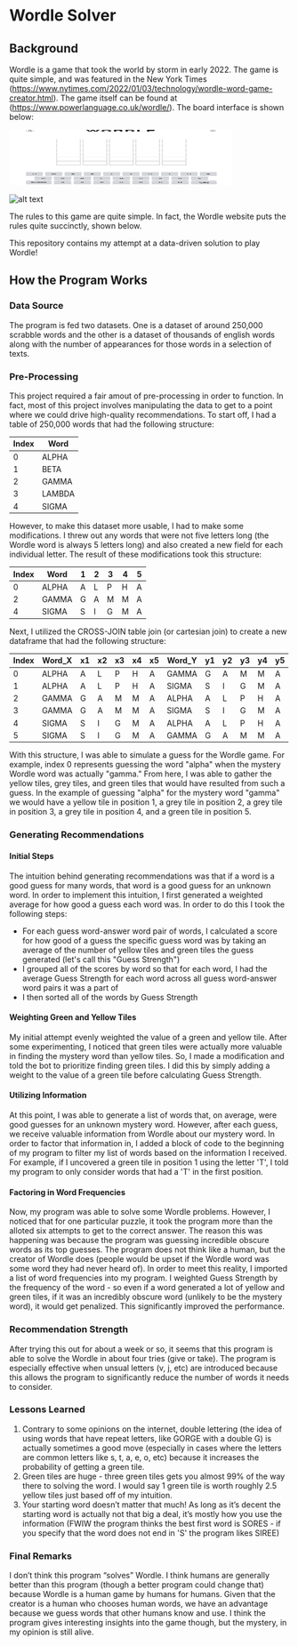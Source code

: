 # Wordle Solver

## Background

Wordle is a game that took the world by storm in early 2022. The game is quite simple, and was featured in the New York Times (https://www.nytimes.com/2022/01/03/technology/wordle-word-game-creator.html). The game itself can be found at (https://www.powerlanguage.co.uk/wordle/). The board interface is shown below:

<img src="https://github.com/aks5bx/wordle/blob/main/wordle.png" width="400" height="100"/>

![alt text](https://github.com/aks5bx/wordle/blob/main/wordl.png)

The rules to this game are quite simple. In fact, the Wordle website puts the rules quite succinctly, shown below. 

This repository contains my attempt at a data-driven solution to play Wordle! 

## How the Program Works 

### Data Source 

The program is fed two datasets. One is a dataset of around 250,000 scrabble words and the other is a dataset of thousands of english words along with the number of appearances for those words in a selection of texts. 

### Pre-Processing 

This project required a fair amout of pre-processing in order to function. In fact, most of this project involves manipulating the data to get to a point where we could drive high-quality recommendations. To start off, I had a table of 250,000 words that had the following structure: 

Index | Word |
--- | ---
0 | ALPHA 
1 | BETA 
2 | GAMMA
3 | LAMBDA
4 | SIGMA

However, to make this dataset more usable, I had to make some modifications. I threw out any words that were not five letters long (the Wordle word is always 5 letters long) and also created a new field for each individual letter. The result of these modifications took this structure: 

Index | Word | 1 | 2 | 3 | 4 | 5 |
--- | --- | --- | --- | --- | --- | ---
0 | ALPHA | A | L | P | H | A 
2 | GAMMA | G | A | M | M | A
4 | SIGMA | S | I | G | M | A

Next, I utilized the CROSS-JOIN table join (or cartesian join) to create a new dataframe that had the following structure: 

Index | Word_X | x1 | x2 | x3 | x4 | x5 | Word_Y | y1 | y2 | y3 | y4 | y5 |
--- | --- | --- | --- | --- | --- | --- | --- | --- | --- | --- | --- | ---
0 | ALPHA | A | L | P | H | A | GAMMA | G | A | M | M | A
1 | ALPHA | A | L | P | H | A | SIGMA | S | I | G | M | A
2 | GAMMA | G | A | M | M | A | ALPHA | A | L | P | H | A 
3 | GAMMA | G | A | M | M | A | SIGMA | S | I | G | M | A 
4 | SIGMA | S | I | G | M | A | ALPHA | A | L | P | H | A 
5 | SIGMA | S | I | G | M | A | GAMMA | G | A | M | M | A

With this structure, I was able to simulate a guess for the Wordle game. For example, index 0 represents guessing the word "alpha" when the mystery Wordle word was actually "gamma." From here, I was able to gather the yellow tiles, grey tiles, and green tiles that would have resulted from such a guess. In the example of guessing "alpha" for the mystery word "gamma" we would have a yellow tile in position 1, a grey tile in position 2, a grey tile in position 3, a grey tile in position 4, and a green tile in position 5. 

### Generating Recommendations 

#### Initial Steps

The intuition behind generating recommendations was that if a word is a good guess for many words, that word is a good guess for an unknown word. In order to implement this intuition, I first generated a weighted average for how good a guess each word was. In order to do this I took the following steps:
- For each guess word-answer word pair of words, I calculated a score for how good of a guess the specific guess word was by taking an average of the number of yellow tiles and green tiles the guess generated (let's call this "Guess Strength")
- I grouped all of the scores by word so that for each word, I had the average Guess Strength for each word across all guess word-answer word pairs it was a part of 
- I then sorted all of the words by Guess Strength 

#### Weighting Green and Yellow Tiles

My initial attempt evenly weighted the value of a green and yellow tile. After some experimenting, I noticed that green tiles were actually more valuable in finding the mystery word than yellow tiles. So, I made a modification and told the bot to prioritize finding green tiles. I did this by simply adding a weight to the value of a green tile before calculating Guess Strength. 

#### Utilizing Information

At this point, I was able to generate a list of words that, on average, were good guesses for an unknown mystery word. However, after each guess, we receive valuable information from Wordle about our mystery word. In order to factor that information in, I added a block of code to the beginning of my program to filter my list of words based on the information I received. For example, if I uncovered a green tile in position 1 using the letter 'T', I told my program to only consider words that had a 'T' in the first position. 

#### Factoring in Word Frequencies 

Now, my program was able to solve some Wordle problems. However, I noticed that for one particular puzzle, it took the program more than the alloted six attempts to get to the correct answer. The reason this was happening was because the program was guessing incredible obscure words as its top guesses. The program does not think like a human, but the creator of Wordle does (people would be upset if the Wordle word was some word they had never heard of). In order to meet this reality, I imported a list of word frequencies into my program. I weighted Guess Strength by the frequency of the word - so even if a word generated a lot of yellow and green tiles, if it was an incredibly obscure word (unlikely to be the mystery word), it would get penalized. This significantly improved the performance. 


### Recommendation Strength 

After trying this out for about a week or so, it seems that this program is able to solve the Wordle in about four tries (give or take). The program is especially effective when unsual letters (v, j, etc) are introduced because this allows the program to significantly reduce the number of words it needs to consider. 

### Lessons Learned 

1. Contrary to some opinions on the internet, double lettering (the idea of using words that have repeat letters, like GORGE with a double G) is actually sometimes a good move (especially in cases where the letters are common letters like s, t, a, e, o, etc) because it increases the probability of getting a green tile. 
2. Green tiles are huge - three green tiles gets you almost 99% of the way there to solving the word. I would say 1 green tile is worth roughly 2.5 yellow tiles just based off of my intuition. 
3. Your starting word doesn’t matter that much! As long as it’s decent the starting word is actually not that big a deal, it’s mostly how you use the information (FWIW the program thinks the best first word is SORES - if you specify that the word does not end in 'S' the program likes SIREE)

### Final Remarks 

I don’t think this program “solves” Wordle. I think humans are generally better than this program (though a better program could change that) because Wordle is a human game by humans for humans. Given that the creator is a human who chooses human words, we have an advantage because we guess words that other humans know and use. I think the program gives interesting insights into the game though, but the mystery, in my opinion is still alive. 
